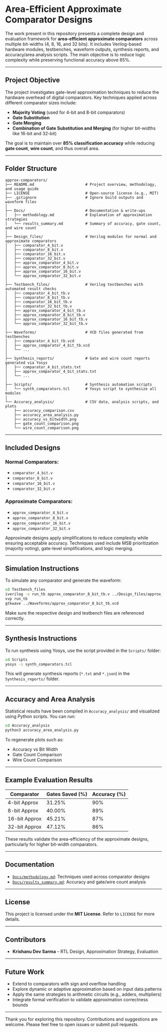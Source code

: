 # Area-Efficient Approximate Comparator Designs

&#x20;



The work present in this repository presents a complete design and evaluation framework for **area-efficient approximate comparators** across multiple bit-widths (4, 8, 16, and 32 bits). It includes Verilog-based hardware modules, testbenches, waveform outputs, synthesis reports, and accuracy/area analysis scripts. The main objective is to reduce logic complexity while preserving functional accuracy above 85%.

---

## Project Objective

The project investigates gate-level approximation techniques to reduce the hardware overhead of digital comparators. Key techniques applied across different comparator sizes include:

- **Majority Voting** (used for 4-bit and 8-bit comparators)
- **Gate Substitution**
- **Gate Merging**
- **Combination of Gate Substitution and Merging** (for higher bit-widths like 16-bit and 32-bit)

The goal is to maintain over **85% classification accuracy** while reducing **gate count**, **wire count**, and thus overall area.

---

## Folder Structure

```
approx-comparators/
├── README.md                       # Project overview, methodology, and usage guide
├── LICENSE                         # Open-source license (e.g., MIT)
├── .gitignore                      # Ignore build outputs and waveform files
│
├── Docs/                           # Documentation & write-ups
│   ├── methodology.md              # Explanation of approximation strategies
│   └── results_summary.md          # Summary of accuracy, gate count, and wire count
│
├── Design_files/                   # Verilog modules for normal and approximate comparators
│   ├── comparator_4_bit.v
│   ├── comparator_8_bit.v
│   ├── comparator_16_bit.v
│   ├── comparator_32_bit.v
│   ├── approx_comparator_4_bit.v
│   ├── approx_comparator_8_bit.v
│   ├── approx_comparator_16_bit.v
│   └── approx_comparator_32_bit.v
│
├── Testbench_files/                # Verilog testbenches with automated result checks
│   ├── comparator_4_bit_tb.v
│   ├── comparator_8_bit_tb.v
│   ├── comparator_16_bit_tb.v
│   ├── comparator_32_bit_tb.v
│   ├── approx_comparator_4_bit_tb.v
│   ├── approx_comparator_8_bit_tb.v
│   ├── approx_comparator_16_bit_tb.v
│   └── approx_comparator_32_bit_tb.v
│
├── Waveforms/                      # VCD files generated from testbenches
│   ├── comparator_4_bit_tb.vcd
│   ├── approx_comparator_4_bit_tb.vcd
│   └── ...
│
├── Synthesis_reports/              # Gate and wire count reports generated via Yosys
│   ├── comparator_4_bit_stats.txt
│   ├── approx_comparator_4_bit_stats.txt
│   └── ...
│
├── Scripts/                        # Synthesis automation scripts
│   └── synth_comparators.tcl       # Yosys script to synthesize all modules
│
└── Accuracy_analysis/              # CSV data, analysis scripts, and plots
    ├── accuracy_comparison.csv
    ├── accuracy_area_analysis.py
    ├── accuracy_vs_bitwidth.png
    ├── gate_count_comparison.png
    └── wire_count_comparison.png
```

---

## Included Designs

### Normal Comparators:

- `comparator_4_bit.v`
- `comparator_8_bit.v`
- `comparator_16_bit.v`
- `comparator_32_bit.v`

### Approximate Comparators:

- `approx_comparator_4_bit.v`
- `approx_comparator_8_bit.v`
- `approx_comparator_16_bit.v`
- `approx_comparator_32_bit.v`

Approximate designs apply simplifications to reduce complexity while ensuring acceptable accuracy. Techniques used include MSB prioritization (majority voting), gate-level simplifications, and logic merging.

---

## Simulation Instructions

To simulate any comparator and generate the waveform:

```bash
cd Testbench_files
iverilog -o run_tb approx_comparator_8_bit_tb.v ../Design_files/approx_comparator_8_bit.v
vvp run_tb
gtkwave ../Waveforms/approx_comparator_8_bit_tb.vcd
```

Make sure the respective design and testbench files are referenced correctly.

---

## Synthesis Instructions

To run synthesis using Yosys, use the script provided in the `Scripts/` folder:

```bash
cd Scripts
yosys -s synth_comparators.tcl
```

This will generate synthesis reports (`*.txt` and `*.json`) in the `Synthesis_reports/` folder.

---

## Accuracy and Area Analysis

Statistical results have been compiled in `Accuracy_analysis/` and visualized using Python scripts. You can run:

```bash
cd Accuracy_analysis
python3 accuracy_area_analysis.py
```

To regenerate plots such as:

- Accuracy vs Bit Width
- Gate Count Comparison
- Wire Count Comparison

---

## Example Evaluation Results

| Comparator    | Gates Saved (%) | Accuracy (%) |
| ------------- | --------------- | ------------ |
| 4-bit Approx  | 31.25%          | 90%          |
| 8-bit Approx  | 40.00%          | 89%          |
| 16-bit Approx | 45.21%          | 87%          |
| 32-bit Approx | 47.12%          | 86%          |

These results validate the area-efficiency of the approximate designs, particularly for higher bit-width comparators.

---

## Documentation

- [`Docs/methodology.md`](Docs/methodology.md): Techniques used across comparator designs
- [`Docs/results_summary.md`](Docs/results_summary.md): Accuracy and gate/wire count analysis

---

## License

This project is licensed under the **MIT License**. Refer to `LICENSE` for more details.

---

## Contributors

- **Krishanu Dev Sarma** – RTL Design, Approximation Strategy, Evaluation

---

## Future Work

- Extend to comparators with sign and overflow handling
- Explore dynamic or adaptive approximation based on input data patterns
- Apply the same strategies to arithmetic circuits (e.g., adders, multipliers)
- Integrate formal verification to validate approximation correctness bounds

---

Thank you for exploring this repository. Contributions and suggestions are welcome. Please feel free to open issues or submit pull requests.

